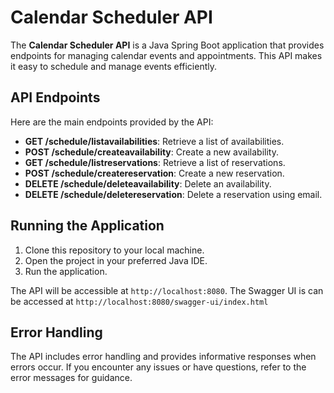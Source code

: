 # Calendar Scheduler API

The **Calendar Scheduler API** is a Java Spring Boot application that provides endpoints for managing calendar events and appointments. This API makes it easy to schedule and manage events efficiently.

## API Endpoints

Here are the main endpoints provided by the API:

- **GET /schedule/listavailabilities**: Retrieve a list of availabilities.
- **POST /schedule/createavailability**: Create a new availability.
- **GET /schedule/listreservations**: Retrieve a list of reservations.
- **POST /schedule/createreservation**: Create a new reservation.
- **DELETE /schedule/deleteavailability**: Delete an availability.
- **DELETE /schedule/deletereservation**: Delete a reservation using email.

## Running the Application

1. Clone this repository to your local machine.
2. Open the project in your preferred Java IDE.
3. Run the application.

The API will be accessible at `http://localhost:8080`. 
The Swagger UI is can be accessed at `http://localhost:8080/swagger-ui/index.html`

## Error Handling

The API includes error handling and provides informative responses when errors occur. If you encounter any issues or have questions, refer to the error messages for guidance.
